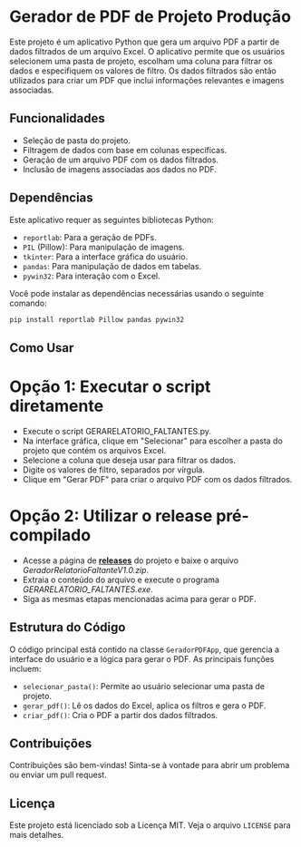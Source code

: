 # Gerador de PDF de Projeto Produção

Este projeto é um aplicativo Python que gera um arquivo PDF a partir de dados filtrados de um arquivo Excel. O aplicativo permite que os usuários selecionem uma pasta de projeto, escolham uma coluna para filtrar os dados e especifiquem os valores de filtro. Os dados filtrados são então utilizados para criar um PDF que inclui informações relevantes e imagens associadas.

## Funcionalidades

- Seleção de pasta do projeto.
- Filtragem de dados com base em colunas específicas.
- Geração de um arquivo PDF com os dados filtrados.
- Inclusão de imagens associadas aos dados no PDF.

## Dependências

Este aplicativo requer as seguintes bibliotecas Python:

- `reportlab`: Para a geração de PDFs.
- `PIL` (Pillow): Para manipulação de imagens.
- `tkinter`: Para a interface gráfica do usuário.
- `pandas`: Para manipulação de dados em tabelas.
- `pywin32`: Para interação com o Excel.

Você pode instalar as dependências necessárias usando o seguinte comando:

```bash
pip install reportlab Pillow pandas pywin32
```

## Como Usar

# Opção 1: Executar o script diretamente

 - Execute o script GERARELATORIO_FALTANTES.py.
 - Na interface gráfica, clique em "Selecionar" para escolher a pasta do projeto que contém os arquivos Excel.
 - Selecione a coluna que deseja usar para filtrar os dados.
 - Digite os valores de filtro, separados por vírgula.
 - Clique em "Gerar PDF" para criar o arquivo PDF com os dados filtrados.
   
# Opção 2: Utilizar o release pré-compilado

 - Acesse a página de **[releases](https://github.com/giacomo/releases)** do projeto e baixe o arquivo *GeradorRelatorioFaltanteV1.0.zip*.
 - Extraia o conteúdo do arquivo e execute o programa *GERARELATORIO_FALTANTES.exe*.
 - Siga as mesmas etapas mencionadas acima para gerar o PDF.

## Estrutura do Código

O código principal está contido na classe `GeradorPDFApp`, que gerencia a interface do usuário e a lógica para gerar o PDF. As principais funções incluem:

- `selecionar_pasta()`: Permite ao usuário selecionar uma pasta de projeto.
- `gerar_pdf()`: Lê os dados do Excel, aplica os filtros e gera o PDF.
- `criar_pdf()`: Cria o PDF a partir dos dados filtrados.

## Contribuições

Contribuições são bem-vindas! Sinta-se à vontade para abrir um problema ou enviar um pull request.

## Licença

Este projeto está licenciado sob a Licença MIT. Veja o arquivo `LICENSE` para mais detalhes.
